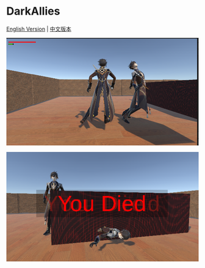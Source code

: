 # DarkAllies

[English Version](README-en.md) | [中文版本](README-zh.md)

![DarkAllies](DarkAlliesTemp1.png)

![DarkAllies](DarkAlliesTemp2.png)

